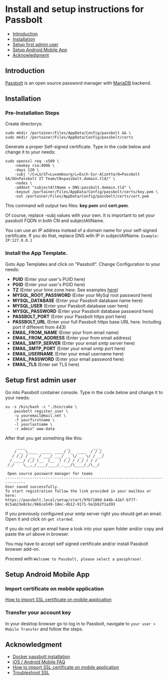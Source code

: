 # Install and setup instructions for Passbolt

- [Introduction](#introduction)
- [Installation](#installation)
- [Setup first admin user](#setup-first-admin-user)
- [Setup Android Mobile App](#setup-android-mobile-app)
- [Acknowledgment](#acknowledgment)


## Introduction

[Passbolt](https://www.passbolt.com) is an open source password manager with [MariaDB](https://mariadb.com) backend. 

## Installation

### Pre-Installation Steps

Create directorys:
```
sudo mkdir /portainer/Files/AppData/Config/passbolt && \
sudo mkdir /portainer/Files/AppData/Config/passbolt/certs
```

Generate a proper Self-signed certificate. Type in the code below and change it to your needs:
```
sudo openssl req -x509 \
    -newkey rsa:4096 \
    -days 120 \
    -subj "/C=LU/ST=Luxembourg/L=Esch-Sur-Alzette/O=Passbolt SA/OU=Passbolt IT Team/CN=passbolt.domain.tld/" \
    -nodes \
    -addext "subjectAltName = DNS:passbolt.domain.tld" \
    -keyout /portainer/Files/AppData/Config/passbolt/certs/key.pem \
    -out /portainer/Files/AppData/Config/passbolt/certs/cert.pem
```

This command will output two files: **key.pem** and **cert.pem**.

Of course, replace -subj values with your own. It is important to set your passbolt FQDN in both CN and subjectAltName.

You can use an IP address instead of a domain name for your self-signed certificate. If you do that, replace DNS with IP in subjectAltName. `Example: IP:127.0.0.1`

### Install the App Template.

Goto App Templates and click on "Passbolt". Change Configuration to your needs:
- **PUID** (Enter your user's PUID here)
- **PGID** (Enter your user's PGID here)
- **TZ** (Enter your time zone here. See examples [here](https://en.wikipedia.org/wiki/List_of_tz_database_time_zones))
- **MYSQL_ROOT_PASSWORD** (Enter your MySql root password here)
- **MYSQL_DATABASE** (Enter your Passbolt database name here)
- **MYSQL_USER** (Enter your Passbolt database user here)
- **MYSQL_PASSWORD** (Enter your Passbolt database password here)
- **PASSBOLT_PORT** (Enter your Passbolt https port here)
- **PASSBOLT_URL** (Enter your full Passbolt https base URL here. Including port if different from 443)
- **EMAIL_FROM_NAME** (Enter your from email name)
- **EMAIL_FROM_ADDRESS** (Enter your from email address)
- **EMAIL_SMTP_SERVER** (Enter your email smtp server here)
- **EMAIL_SMTP_PORT** (Enter your email smtp port here)
- **EMAIL_USERNAME** (Enter your email username here)
- **EMAIL_PASSWORD** (Enter your email password here)
- **EMAIL_TLS** (Enter set TLS here)

## Setup first admin user

Go into Passbolt container console. Type in the code below and change it to your needs:
```
su -s /bin/bash -c "./bin/cake \
    passbolt register_user \
    -u youremail@mail.net \
    -f yourfirstname \
    -l yourlastname \
    -r admin" www-data
```
After that you get something like this:
```
     ____                  __          ____  
    / __ \____  _____ ____/ /_  ____  / / /_ 
   / /_/ / __ `/ ___/ ___/ __ \/ __ \/ / __/ 
  / ____/ /_/ (__  |__  ) /_/ / /_/ / / /    
 /_/    \__,_/____/____/_.___/\____/_/\__/   

 Open source password manager for teams
-------------------------------------------------------------------------------
User saved successfully.
To start registration follow the link provided in your mailbox or here: 
https://passbolt.local/setup/start/9fb7180d-b44b-41bf-bf77-8c5ab23e8cbc/966ce549-18ec-4b12-9171-9a1bb2f1a393
```
If you previously configured your smtp server right you should get an email. Open it and click on `get starded`.

If you do not get an email have a look into your spam folder and/or copy and paste the url above in browser.

You may have to accept self signed certificate and/or install Passbolt browser add-on.

Proceed with `Welcome to Passbolt, please select a passphrase!`.

## Setup Android Mobile App

### Import certificate on mobile application
[How to import SSL certificate on mobile application](https://help.passbolt.com/faq/hosting/how-to-import-ssl-certificate-on-mobile)

### Transfer your account key
In your desktop browser go to log in to Passbolt, navigate to `your user > Mobile Transfer` and follow the steps.


## Acknowledgment
- [Docker passbolt installation](https://help.passbolt.com/hosting/install/ce/docker)
- [iOS / Android Mobile FAQ](https://help.passbolt.com/faq/hosting/mobile-faq)
- [How to import SSL certificate on mobile application](https://help.passbolt.com/faq/hosting/how-to-import-ssl-certificate-on-mobile)
- [Troubleshoot SSL](https://help.passbolt.com/faq/hosting/troubleshoot-ssl)
